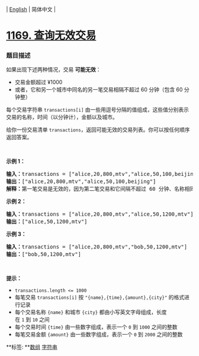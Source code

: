 | [English](README_EN.md) | 简体中文 |

# [1169. 查询无效交易](https://leetcode-cn.com/problems/invalid-transactions)
 ### 题目描述
<p>如果出现下述两种情况，交易 <strong>可能无效</strong>：</p>

<ul>
	<li>交易金额超过 &yen;1000</li>
	<li>或者，它和另一个城市中同名的另一笔交易相隔不超过 60 分钟（包含 60 分钟整）</li>
</ul>

<p>每个交易字符串&nbsp;<code>transactions[i]</code>&nbsp;由一些用逗号分隔的值组成，这些值分别表示交易的名称，时间（以分钟计），金额以及城市。</p>

<p>给你一份交易清单&nbsp;<code>transactions</code>，返回可能无效的交易列表。你可以按任何顺序返回答案。</p>

<p>&nbsp;</p>

<p><strong>示例 1：</strong></p>

<pre><strong>输入：</strong>transactions = [&quot;alice,20,800,mtv&quot;,&quot;alice,50,100,beijing&quot;]
<strong>输出：</strong>[&quot;alice,20,800,mtv&quot;,&quot;alice,50,100,beijing&quot;]
<strong>解释：</strong>第一笔交易是无效的，因为第二笔交易和它间隔不超过 60 分钟、名称相同且发生在不同的城市。同样，第二笔交易也是无效的。</pre>

<p><strong>示例 2：</strong></p>

<pre><strong>输入：</strong>transactions = [&quot;alice,20,800,mtv&quot;,&quot;alice,50,1200,mtv&quot;]
<strong>输出：</strong>[&quot;alice,50,1200,mtv&quot;]
</pre>

<p><strong>示例 3：</strong></p>

<pre><strong>输入：</strong>transactions = [&quot;alice,20,800,mtv&quot;,&quot;bob,50,1200,mtv&quot;]
<strong>输出：</strong>[&quot;bob,50,1200,mtv&quot;]
</pre>

<p>&nbsp;</p>

<p><strong>提示：</strong></p>

<ul>
	<li><code>transactions.length &lt;= 1000</code></li>
	<li>每笔交易&nbsp;<code>transactions[i]</code>&nbsp;按&nbsp;<code>&quot;{name},{time},{amount},{city}&quot;</code>&nbsp;的格式进行记录</li>
	<li>每个交易名称&nbsp;<code>{name}</code>&nbsp;和城市&nbsp;<code>{city}</code>&nbsp;都由小写英文字母组成，长度在&nbsp;<code>1</code>&nbsp;到&nbsp;<code>10</code>&nbsp;之间</li>
	<li>每个交易时间&nbsp;<code>{time}</code>&nbsp;由一些数字组成，表示一个&nbsp;<code>0</code>&nbsp;到&nbsp;<code>1000</code>&nbsp;之间的整数</li>
	<li>每笔交易金额&nbsp;<code>{amount}</code>&nbsp;由一些数字组成，表示一个&nbsp;<code>0</code> 到&nbsp;<code>2000</code>&nbsp;之间的整数</li>
</ul>

**标签:	**[数组](https://leetcode-cn.com/tag/array) [字符串](https://leetcode-cn.com/tag/string) 